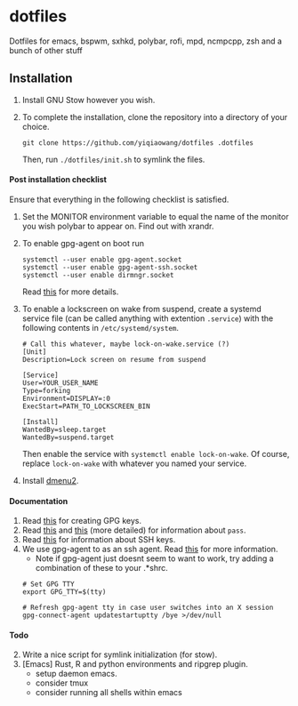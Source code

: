 # dotfiles
Dotfiles for emacs, bspwm, sxhkd, polybar, rofi, mpd, ncmpcpp, zsh and a bunch of other stuff

## Installation
1. Install GNU Stow however you wish.

2. To complete the installation, clone the repository into a directory of your choice.  
   ```
   git clone https://github.com/yiqiaowang/dotfiles .dotfiles
   ```
   Then, run `./dotfiles/init.sh` to symlink the files.

#### Post installation checklist
Ensure that everything in the following checklist is satisfied.  
1. Set the MONITOR environment variable to equal the name of the monitor you wish polybar to appear on. Find out with xrandr.
2. To enable gpg-agent on boot run 
   ```
   systemctl --user enable gpg-agent.socket
   systemctl --user enable gpg-agent-ssh.socket
   systemctl --user enable dirmngr.socket
   ```
   Read [this](https://wiki.archlinux.org/index.php/GnuPG#Start_gpg-agent_with_systemd_user) for more details.

3. To enable a lockscreen on wake from suspend, create a systemd service file (can be called anything with extention `.service`) with the following contents in `/etc/systemd/system`.

   ```
   # Call this whatever, maybe lock-on-wake.service (?)
   [Unit]
   Description=Lock screen on resume from suspend

   [Service]
   User=YOUR_USER_NAME
   Type=forking
   Environment=DISPLAY=:0
   ExecStart=PATH_TO_LOCKSCREEN_BIN

   [Install]
   WantedBy=sleep.target
   WantedBy=suspend.target
   ```
   Then enable the service with `systemctl enable lock-on-wake`. Of course, replace `lock-on-wake` with whatever you named your service.
4. Install [dmenu2](https://bitbucket.org/melek/dmenu2).
#### Documentation
1. Read [this](https://alexcabal.com/creating-the-perfect-gpg-keypair/) for creating GPG keys.
2. Read [this](https://wiki.archlinux.org/index.php/Pass) and [this](https://sanctum.geek.nz/arabesque/linux-crypto-passwords/) (more detailed) for information about `pass`.
3. Read [this](https://wiki.archlinux.org/index.php/SSH_keys) for information about SSH keys.
4. We use gpg-agent to as an ssh agent. Read [this](https://wiki.archlinux.org/index.php/GnuPG#SSH_agent) for more information.
   - Note if gpg-agent just doesnt seem to want to work, try adding a combination of these to your .\*shrc.
   ```
   # Set GPG TTY
   export GPG_TTY=$(tty)

   # Refresh gpg-agent tty in case user switches into an X session
   gpg-connect-agent updatestartuptty /bye >/dev/null
   ```

#### Todo
2. Write a nice script for symlink initialization (for stow).
3. [Emacs] Rust, R and python environments and ripgrep plugin.
   - setup daemon emacs.
   - consider tmux
   - consider running all shells within emacs
